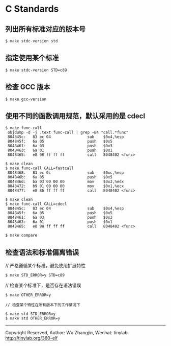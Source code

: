 
# C Standards

## 列出所有标准对应的版本号

    $ make stdc-version std

## 指定使用某个标准

    $ make stdc-version STD=c89

## 检查 GCC 版本

    $ make gcc-version

## 使用不同的函数调用规范，默认采用的是 cdecl

    $ make func-call
     objdump -d -j .text func-call | grep -B4 "call.*func"
     804845c:	83 ec 04             	sub    $0x4,%esp
     804845f:	6a 05                	push   $0x5
     8048461:	6a 03                	push   $0x3
     8048463:	6a 01                	push   $0x1
     8048465:	e8 98 ff ff ff       	call   8048402 <func>

    $ make clean
    $ make func-call CALL=fastcall
     8048468:	83 ec 0c             	sub    $0xc,%esp
     804846b:	6a 05                	push   $0x5
     804846d:	ba 03 00 00 00       	mov    $0x3,%edx
     8048472:	b9 01 00 00 00       	mov    $0x1,%ecx
     8048477:	e8 86 ff ff ff       	call   8048402 <func>

    $ make clean
    $ make func-call CALL=cdecl
     804845c:	83 ec 04             	sub    $0x4,%esp
     804845f:	6a 05                	push   $0x5
     8048461:	6a 03                	push   $0x3
     8048463:	6a 01                	push   $0x1
     8048465:	e8 98 ff ff ff       	call   8048402 <func>

    $ make compare

## 检查语法和标准偏离错误

   // 严格遵循某个标准，避免使用扩展特性

    $ make STD_ERROR=y STD=c89

   // 检查某个标准下，是否存在语法错误

    $ make OTHER_ERROR=y

    // 检查某个特性在所有版本下的工作情况下

    $ make std STD_ERROR=y
    $ make std OTHER_ERROR=y


---
Copyright Reserved, Author: Wu Zhangjin, Wechat: tinylab
<http://tinylab.org/360-elf>
